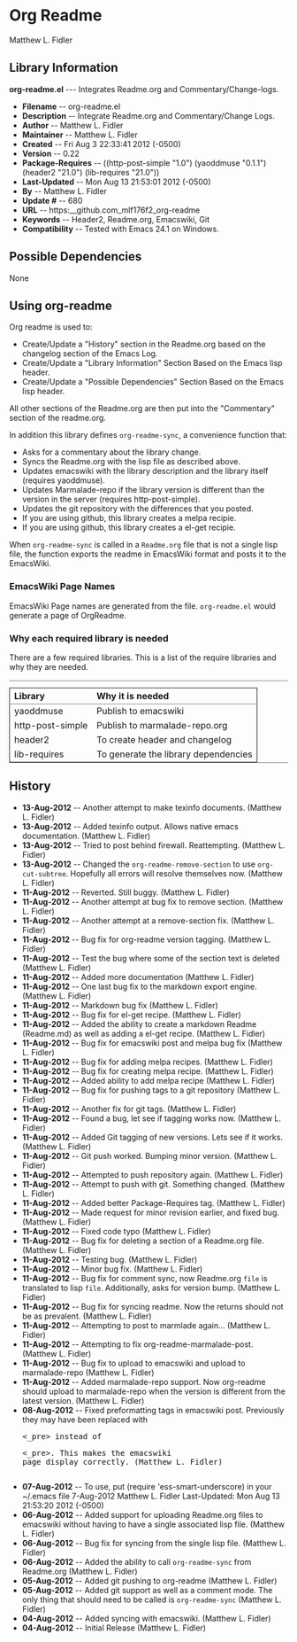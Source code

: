 #  Org Readme
 Matthew L. Fidler
## Library Information
 __org-readme.el__ --- Integrates Readme.org and Commentary/Change-logs.

- __Filename__ --  org-readme.el
- __Description__ --  Integrate Readme.org and Commentary/Change Logs.
- __Author__ --  Matthew L. Fidler
- __Maintainer__ --  Matthew L. Fidler
- __Created__ --  Fri Aug  3 22:33:41 2012 (-0500)
- __Version__ --  0.22
- __Package-Requires__ --  ((http-post-simple "1.0") (yaoddmuse "0.1.1")(header2 "21.0") (lib-requires "21.0"))
- __Last-Updated__ --  Mon Aug 13 21:53:01 2012 (-0500)
- __By__ --  Matthew L. Fidler
- __Update #__ --  680
- __URL__ --  https:__github.com_mlf176f2_org-readme
- __Keywords__ --  Header2, Readme.org, Emacswiki, Git
- __Compatibility__ --  Tested with Emacs 24.1 on Windows.

## Possible Dependencies

  None

## Using org-readme
Org readme is used to:

- Create/Update a "History" section in the Readme.org based on the changelog
  section of the Emacs Log.
- Create/Update a "Library Information" Section Based on the Emacs lisp header.
- Create/Update a "Possible Dependencies" Section Based on the Emacs
  lisp header.

All other sections of the Readme.org are then put into the
"Commentary" section of the readme.org.

In addition this library defines `org-readme-sync`,  a convenience function that:

- Asks for a commentary about the library change.
- Syncs the Readme.org with the lisp file as described above.
- Updates emacswiki with the library description and the library
  itself (requires yaoddmuse).
- Updates Marmalade-repo if the library version is different than the
  version in the server (requires http-post-simple).
- Updates the git repository with the differences that you posted.
- If you are using github, this library creates a melpa recipie.
- If you are using github, this library creates a el-get recipie. 

When `org-readme-sync` is called in a `Readme.org` file that is not a
single lisp file, the function exports the readme in EmacsWiki format
and posts it to the EmacsWiki.
### EmacsWiki Page Names
EmacsWiki Page names are generated from the file.  `org-readme.el`
would generate a page of OrgReadme.

### Why each required library is needed
There are a few required libraries.  This is a list of the require
libraries and why they are needed.


<table border="2" cellspacing="0" cellpadding="6" rules="groups" frame="hsides">
<caption></caption>
<colgroup><col align="left" /><col align="left" />
</colgroup>
<thead>
<tr><th scope="col" align="left">Library</th><th scope="col" align="left">Why it is needed</th></tr>
</thead>
<tbody>
<tr><td align="left">yaoddmuse</td><td align="left">Publish to emacswiki</td></tr>
<tr><td align="left">http-post-simple</td><td align="left">Publish to marmalade-repo.org</td></tr>
<tr><td align="left">header2</td><td align="left">To create header and changelog</td></tr>
<tr><td align="left">lib-requires</td><td align="left">To generate the library dependencies</td></tr>
</tbody>
</table>



## History

- __13-Aug-2012__ --   Another attempt to make texinfo documents. (Matthew L. Fidler)
- __13-Aug-2012__ --   Added texinfo output. Allows native emacs documentation. (Matthew L. Fidler)
- __13-Aug-2012__ --   Tried to post behind firewall. Reattempting. (Matthew L. Fidler)
- __13-Aug-2012__ --   Changed the `org-readme-remove-section` to use `org-cut-subtree`. Hopefully all errors will resolve themselves now. (Matthew L. Fidler)
- __11-Aug-2012__ --   Reverted. Still buggy. (Matthew L. Fidler)
- __11-Aug-2012__ --   Another attempt at bug fix to remove section. (Matthew L. Fidler)
- __11-Aug-2012__ --   Another attempt at a remove-section fix. (Matthew L. Fidler)
- __11-Aug-2012__ --   Bug fix for org-readme version tagging. (Matthew L. Fidler)
- __11-Aug-2012__ --   Test the bug where some of the section text is deleted  (Matthew L. Fidler)
- __11-Aug-2012__ --   Added more documentation (Matthew L. Fidler)
- __11-Aug-2012__ --   One last bug fix to the markdown export engine. (Matthew L. Fidler)
- __11-Aug-2012__ --   Markdown bug fix (Matthew L. Fidler)
- __11-Aug-2012__ --   Bug fix for el-get recipe. (Matthew L. Fidler)
- __11-Aug-2012__ --   Added the ability to create a markdown Readme (Readme.md) as well as adding a el-get recipe. (Matthew L. Fidler)
- __11-Aug-2012__ --   Bug fix for emacswiki post and melpa bug fix (Matthew L. Fidler)
- __11-Aug-2012__ --   Bug fix for adding melpa recipes.  (Matthew L. Fidler)
- __11-Aug-2012__ --   Bug fix for creating melpa recipe. (Matthew L. Fidler)
- __11-Aug-2012__ --   Added ability to add melpa recipe (Matthew L. Fidler)
- __11-Aug-2012__ --   Bug fix for pushing tags to a git repository (Matthew L. Fidler)
- __11-Aug-2012__ --   Another fix for git tags. (Matthew L. Fidler)
- __11-Aug-2012__ --   Found a bug, let see if tagging works now. (Matthew L. Fidler)
- __11-Aug-2012__ --   Added Git tagging of new versions. Lets see if it works. (Matthew L. Fidler)
- __11-Aug-2012__ --   Git push worked. Bumping minor version. (Matthew L. Fidler)
- __11-Aug-2012__ --   Attempted to push repository again. (Matthew L. Fidler)
- __11-Aug-2012__ --   Attempt to push with git. Something changed. (Matthew L. Fidler)
- __11-Aug-2012__ --   Added better Package-Requires tag. (Matthew L. Fidler)
- __11-Aug-2012__ --   Made request for minor revision earlier, and fixed bug. (Matthew L. Fidler)
- __11-Aug-2012__ --   Fixed code typo (Matthew L. Fidler)
- __11-Aug-2012__ --   Bug fix for deleting a section of a Readme.org file. (Matthew L. Fidler)
- __11-Aug-2012__ --   Testing bug. (Matthew L. Fidler)
- __11-Aug-2012__ --   Minor bug fix. (Matthew L. Fidler)
- __11-Aug-2012__ --   Bug fix for comment sync, now Readme.org `file` is translated to lisp `file`. Additionally, asks for version bump. (Matthew L. Fidler)
- __11-Aug-2012__ --   Bug fix for syncing readme. Now the returns should not be as prevalent. (Matthew L. Fidler)
- __11-Aug-2012__ --   Attempting to post to marmlade again... (Matthew L. Fidler)
- __11-Aug-2012__ --   Attempting to fix org-readme-marmalade-post. (Matthew L. Fidler)
- __11-Aug-2012__ --   Bug fix to upload to emacswiki and upload to marmalade-repo (Matthew L. Fidler)
- __11-Aug-2012__ --   Added marmalade-repo support. Now org-readme should upload to marmalade-repo when the version is different from the latest version. (Matthew L. Fidler)
- __08-Aug-2012__ --   Fixed preformatting tags in emacswiki post. Previously they may have been replaced with <PRE><_pre> instead of <pre><_pre>. This makes the emacswiki page display correctly. (Matthew L. Fidler)
- __07-Aug-2012__ --   To use, put (require 'ess-smart-underscore) in your ~/.emacs file 7-Aug-2012 Matthew L. Fidler Last-Updated: Mon Aug 13 21:53:20 2012 (-0500)
- __06-Aug-2012__ --   Added support for uploading Readme.org files to emacswiki without having to have a single associated lisp file. (Matthew L. Fidler)
- __06-Aug-2012__ --   Bug fix for syncing from the single lisp file. (Matthew L. Fidler)
- __06-Aug-2012__ --   Added the ability to call `org-readme-sync` from Readme.org (Matthew L. Fidler)
- __05-Aug-2012__ --   Added git pushing to org-readme (Matthew L. Fidler)
- __05-Aug-2012__ --   Added git support as well as a comment mode. The only thing that should need to be called is `org-readme-sync` (Matthew L. Fidler)
- __04-Aug-2012__ --   Added syncing with emacswiki.  (Matthew L. Fidler)
- __04-Aug-2012__ --   Initial Release  (Matthew L. Fidler)
